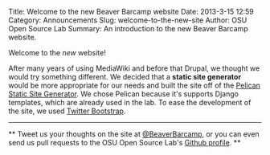 Title: Welcome to the new Beaver Barcamp website
Date: 2013-3-15 12:59
Category: Announcements
Slug: welcome-to-the-new-site
Author: OSU Open Source Lab
Summary: An introduction to the new Beaver Barcamp website.

Welcome to the *new* website!

After many years of using MediaWiki and before that Drupal, we thought we would
try something different. We decided that a **static site generator** would be
more appropriate for our needs and built the site off of the [Pelican Static
Site Generator][1]. We chose Pelican because it's supports Django templates,
which are already used in the lab. To ease the development of the site, we used
[Twitter Bootstrap][2].

----
** Tweet us your thoughts on the site at [@BeaverBarcamp][4], or you can even
send us pull requests to the OSU Open Source Lab's [Github profile][3]. **


   [1]: http://blog.getpelican.com/
   [2]: http://twitter.github.com/bootstrap/
   [3]: https://github.com/osuosl/beaver-barcamp-pelican
   [4]: http://twitter.com/beaverbarcamp
